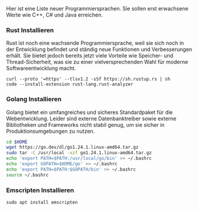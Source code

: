 Hier ist eine Liste neuer Programmiersprachen. Sie sollen erst erwachsene Werte wie C++, C# und Java erreichen.
### Rust Installieren
Rust ist noch eine wachsende Programmiersprache, weil sie sich noch in der Entwicklung befindet und ständig neue Funktionen und Verbesserungen erhält. Sie bietet jedoch bereits jetzt viele Vorteile wie Speicher- und Thread-Sicherheit, was sie zu einer vielversprechenden Wahl für moderne Softwareentwicklung macht.
```
curl --proto '=https' --tlsv1.2 -sSf https://sh.rustup.rs | sh
code --install-extension rust-lang.rust-analyzer
```
### Golang Installieren
Golang bietet ein umfangreiches und sicheres Standardpaket für die Webentwicklung. Leider sind externe Datenbanktreiber sowie externe Bibliotheken und Frameworks nicht stabil genug, um sie sicher in Produktionsumgebungen zu nutzen.

```bash
cd $HOME
wget https://go.dev/dl/go1.24.1.linux-amd64.tar.gz
sudo tar -C /usr/local -xzf go1.24.1.linux-amd64.tar.gz
echo 'export PATH=$PATH:/usr/local/go/bin' >> ~/.bashrc
echo 'export GOPATH=$HOME/go' >> ~/.bashrc
echo 'export PATH=$PATH:$GOPATH/bin' >> ~/.bashrc
source ~/.bashrc
```
### Emscripten Installieren
```
sudo apt install emscripten
```